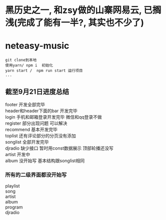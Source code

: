 # 黑历史之一, 和zsy做的山寨网易云, 已搁浅(完成了能有一半?, 其实也不少了)
# neteasy-music

    git clone到本地   
    使用yarn/ npm i  初始化  
    yarn start /  npm run start 运行项目
    ...
    
## 截至9月21日进度总结
  footer 开发全部完毕  
  header和header下面的bar 开发完毕  
  login  手机和邮箱登录开发完毕 微信和qq登录不做  
  register 部分出现问题  可以解决  
  recommend 基本开发完毕  
  toplist 还有评论部分的分页没有添加    
  songlist 全部开发完毕  
  djradio 缺少接口 暂时用const数据展示 顶部轮播还没写  
  artist 开发中  
  album  没开始写  基本结构跟songlist相同  
###  所有的二级界面都没开始写
  playlist  
  song  
  artist  
  album  
  program  
  djradio  
 
  
  
